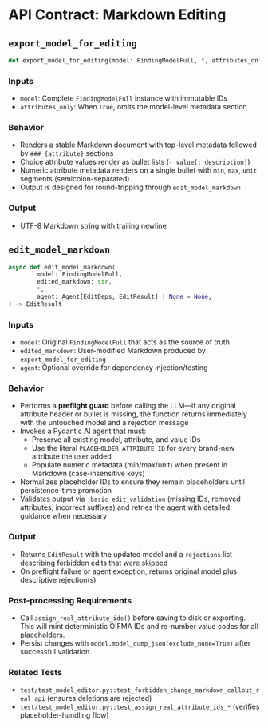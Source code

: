 
# API Contract: Markdown Editing

## `export_model_for_editing`

```python
def export_model_for_editing(model: FindingModelFull, *, attributes_only: bool = False) -> str
```

### Inputs
- `model`: Complete `FindingModelFull` instance with immutable IDs
- `attributes_only`: When `True`, omits the model-level metadata section

### Behavior
- Renders a stable Markdown document with top-level metadata followed by `### {attribute}` sections
- Choice attribute values render as bullet lists (`- value[: description]`)
- Numeric attribute metadata renders on a single bullet with `min`, `max`, `unit` segments (semicolon-separated)
- Output is designed for round-tripping through `edit_model_markdown`

### Output
- UTF-8 Markdown string with trailing newline

## `edit_model_markdown`

```python
async def edit_model_markdown(
		model: FindingModelFull,
		edited_markdown: str,
		*,
		agent: Agent[EditDeps, EditResult] | None = None,
) -> EditResult
```

### Inputs
- `model`: Original `FindingModelFull` that acts as the source of truth
- `edited_markdown`: User-modified Markdown produced by `export_model_for_editing`
- `agent`: Optional override for dependency injection/testing

### Behavior
- Performs a **preflight guard** before calling the LLM—if any original attribute header or bullet is missing, the function returns immediately with the untouched model and a rejection message
- Invokes a Pydantic AI agent that must:
	- Preserve all existing model, attribute, and value IDs
	- Use the literal `PLACEHOLDER_ATTRIBUTE_ID` for every brand-new attribute the user added
	- Populate numeric metadata (min/max/unit) when present in Markdown (case-insensitive keys)
- Normalizes placeholder IDs to ensure they remain placeholders until persistence-time promotion
- Validates output via `_basic_edit_validation` (missing IDs, removed attributes, incorrect suffixes) and retries the agent with detailed guidance when necessary

### Output
- Returns `EditResult` with the updated model and a `rejections` list describing forbidden edits that were skipped
- On preflight failure or agent exception, returns original model plus descriptive rejection(s)

### Post-processing Requirements
- Call `assign_real_attribute_ids()` before saving to disk or exporting. This will mint deterministic OIFMA IDs and re-number value codes for all placeholders.
- Persist changes with `model.model_dump_json(exclude_none=True)` after successful validation

### Related Tests
- `test/test_model_editor.py::test_forbidden_change_markdown_callout_real_api` (ensures deletions are rejected)
- `test/test_model_editor.py::test_assign_real_attribute_ids_*` (verifies placeholder-handling flow)